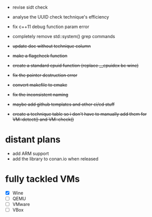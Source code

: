 - revise sidt check
- analyse the UUID check technique's efficiency
- fix c++11 debug function param error
- completely remove std::system() grep commands

- ~~update doc without technique column~~
- ~~make a flagcheck function~~
- ~~create a standard cpuid function (replace __cpuidex bc wine)~~
- ~~fix the pointer destruction error~~
- ~~convert makefile to cmake~~
- ~~fix the inconsistent naming~~ 
- ~~maybe add github templates and other ci/cd stuff~~
- ~~create a technique table so i don't have to manually add them for VM::detect() and VM::check()~~


# distant plans
- add ARM support
- add the library to conan.io when released


# fully tackled VMs
- [x] Wine
- [ ] QEMU
- [ ] VMware
- [ ] VBox